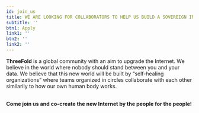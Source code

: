 ```yaml
---
id: join_us
title: WE ARE LOOKING FOR COLLABORATORS TO HELP US BUILD A SOVEREIGN INTENRNET BY THE PEOPLE FOR THE PEOPLE
subtitle: ''
btn1: Apply
link1: ''
btn2: ''
link2: ''
---
```


**ThreeFold** is a global community with an aim to upgrade the Internet. We believe in the world where nobody should stand between you and your data. We believe that this new world will be built by “self-healing organizations” where teams organized in circles collaborate with each other similarily to how our own human body works.
<br/>
<br/>

**Come join us and co-create the new Internet by the people for the people!**